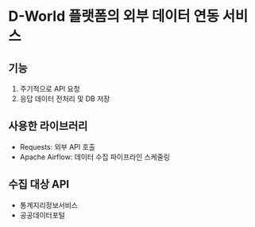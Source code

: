 # D-World 플랫폼의 외부 데이터 연동 서비스
## 기능
1. 주기적으로 API 요청
2. 응답 데이터 전처리 및 DB 저장
## 사용한 라이브러리
- Requests: 외부 API 호출
- Apache Airflow: 데이터 수집 파이프라인 스케줄링
## 수집 대상 API
- 통계지리정보서비스
- 공공데이터포털
